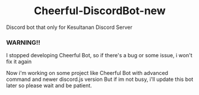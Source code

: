 <h1 align="center">Cheerful-DiscordBot-new</h1>
Discord bot that only for Kesultanan Discord Server

<h3>WARNING!!</h3>
<p>I stopped developing Cheerful Bot, so if there's a bug or some issue, i won't fix it again

Now i'm working on some project like Cheerful Bot with advanced command and newer discord.js version
But if im not busy, i'll update this bot later so please wait and be patient.
</p>
